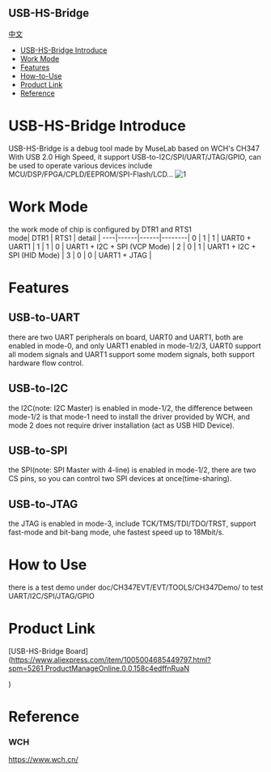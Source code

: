 USB-HS-Bridge
-----------
[中文](./README_cn.md)
* [USB-HS-Bridge Introduce](#usb-hs-bridge-introduce) 
* [Work Mode](#work-mode)
* [Features](#Features)
* [How-to-Use](#how-to-use)
* [Product Link](#Product-Link)
* [Reference](#Reference)


# USB-HS-Bridge Introduce
USB-HS-Bridge is a debug tool made by MuseLab based on WCH's CH347 With USB 2.0 High Speed, it support USB-to-I2C/SPI/UART/JTAG/GPIO, can be used to operate various devices include MCU/DSP/FPGA/CPLD/EEPROM/SPI-Flash/LCD...
![1](https://github.com/wuxx/USB-HS-Bridge/blob/master/doc/3.jpg)

# Work Mode
the work mode of chip is configured by DTR1 and RTS1  
mode| DTR1 | RTS1 | detail | 
----|------|------|--------|
0   |  1   |  1   | UART0 + UART1 |
1   |  1   |  0   | UART1 + I2C + SPI (VCP Mode) |
2   |  0   |  1   | UART1 + I2C + SPI (HID Mode) |
3   |  0   |  0   | UART1 + JTAG  |

# Features
## USB-to-UART
there are two UART peripherals on board, UART0 and UART1, both are enabled in mode-0, and only UART1 enabled in mode-1/2/3, UART0 support all modem signals and UART1 support some modem signals, both support hardware flow control.


## USB-to-I2C
the I2C(note: I2C Master) is enabled in mode-1/2, the difference between mode-1/2 is that mode-1 need to install the driver provided by WCH, and mode 2 does not require driver installation (act as USB HID Device).

## USB-to-SPI
the SPI(note: SPI Master with 4-line) is enabled in mode-1/2, there are two CS pins, so you can control two SPI devices at once(time-sharing).

## USB-to-JTAG
the JTAG is enabled in mode-3, include TCK/TMS/TDI/TDO/TRST, support fast-mode and bit-bang mode, uhe fastest speed up to 18Mbit/s.

# How to Use
there is a test demo under doc/CH347EVT/EVT/TOOLS/CH347Demo/ to test UART/I2C/SPI/JTAG/GPIO

# Product Link
[USB-HS-Bridge Board](https://www.aliexpress.com/item/1005004685449797.html?spm=5261.ProductManageOnline.0.0.158c4edffnRuaN

)

# Reference
### WCH
https://www.wch.cn/

